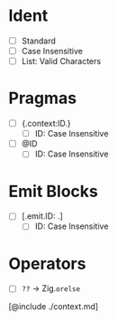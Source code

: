 # Ident
- [ ] Standard
- [ ] Case Insensitive
- [ ] List: Valid Characters

# Pragmas
- [ ] {.context:ID.}
  - [ ] ID: Case Insensitive
- [ ] @ID
  - [ ] ID: Case Insensitive

# Emit Blocks
- [ ] [.emit.ID: .]
  - [ ] ID: Case Insensitive

# Operators
- [ ] `??`  ->  Zig.`orelse`

[@include ./context.md]
